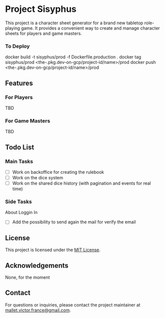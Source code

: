 # Project Sisyphus

This project is a character sheet generator for a brand new tabletop role-playing game. It provides a convenient way to create and manage character sheets for players and game masters.

### To Deploy

docker build -t sisyphus/prod -f Dockerfile.production .
docker tag sisyphus/prod <the-.pkg.dev-on-gcp/project-id/name>/prod
docker push <the-.pkg.dev-on-gcp/project-id/name>/prod

## Features

### For Players

TBD

### For Game Masters

TBD

## Todo List

### Main Tasks

- [ ] Work on backoffice for creating the rulebook
- [ ] Work on the dice system
- [ ] Work on the shared dice history (with pagination and events for real time)

### Side Tasks

About Loggin In

- [ ] Add the possibility to send again the mail for verify the email

## License

This project is licensed under the [MIT License](LICENSE).

## Acknowledgements

None, for the moment

## Contact

For questions or inquiries, please contact the project maintainer at [mallet.victor.france@gmail.com](mailto:mallet.victor.france@gmail.com).
